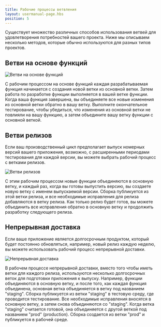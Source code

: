 ```yaml
---
title: Рабочие процессы ветвления
layout: usermanual-page.hbs
position: 5
---
```


Существует множество различных способов использования ветвей для удовлетворения потребностей вашего проекта. Ниже мы описываем несколько методов, которые обычно используются для разных типов проектов.

## Ветви на основе функций

![Ветви на основе функций][1]

С рабочим процессом на основе функций каждая разрабатываемая функция начинается с создания новой ветки из основной ветки. Затем работа по разработке функции выполняется в вашей ветке функции. Когда ваша функция завершена, вы объединяете все новые изменения из основной ветки обратно в вашу ветку. Выполните окончательное тестирование, чтобы убедиться, что изменения из основной ветки не повлияли на вашу функцию, а затем объедините вашу ветку функции с основной веткой.

## Ветви релизов

Если ваш производственный цикл предполагает выпуск номерных версий вашего приложения, возможно, с расширенными периодами тестирования для каждой версии, вы можете выбрать рабочий процесс с ветками релизов.

![Ветви релизов][2]

С этим рабочим процессом новые функции объединяются в основную ветку, и каждый раз, когда вы готовы выпустить версию, вы создаете новую ветку с именем выпускаемой версии. Сборка публикуется из этой ветки релиза, и все необходимые исправления для релиза добавляются в ветку релиза. Как только релиз будет готов, вы можете объединить все исправления обратно в основную ветку и продолжить разработку следующего релиза.

## Непрерывная доставка

Если ваше приложение является долгосрочным продуктом, который будет постоянно обновляться, например, новый релиз каждую неделю, вы можете использовать рабочий процесс непрерывной доставки.

![Непрерывная доставка][3]

В рабочем процессе непрерывной доставки, вместо того чтобы иметь ветки для каждого релиза, используются несколько долгосрочных веток для подготовки приложения к выпуску. Например, функции объединяются в основную ветку, и после того, как каждая функция объединена, основная ветка объединяется в ветку под названием "staging". Сборка публикуется из ветки "staging" в тестовую среду, где проводится тестирование. Все необходимые исправления вносятся в основную ветку, а затем снова объединяются со "staging". Когда ветка "staging" считается готовой, она объединяется с другой веткой под названием "prod" (production). Сборка создается из ветки "prod" и публикуется в рабочей среде.

[1]: /images/user-manual/version-control/branch-workflows/feature-branches.png
[2]: /images/user-manual/version-control/branch-workflows/release-branches.png
[3]: /images/user-manual/version-control/branch-workflows/continuous-delivery.png
